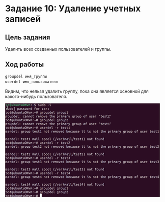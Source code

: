 # Задание 10: Удаление учетных записей

## Цель задания
Удалить всех созданных пользователей и группы.

## Ход работы

```bash
groupdel имя_группы
userdel имя_пользователя
```
Видим, что нельзя удалить группу, пока она является основной для какого-нибудь пользователя.

![root](../images/lab1/del.png)
